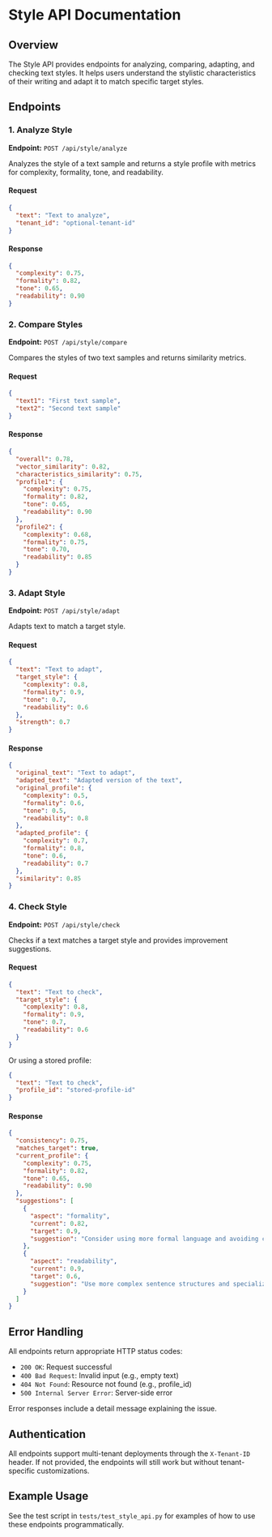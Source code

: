 # Style API Documentation

## Overview

The Style API provides endpoints for analyzing, comparing, adapting, and checking text styles. It helps users understand the stylistic characteristics of their writing and adapt it to match specific target styles.

## Endpoints

### 1. Analyze Style

**Endpoint:** `POST /api/style/analyze`

Analyzes the style of a text sample and returns a style profile with metrics for complexity, formality, tone, and readability.

#### Request

```json
{
  "text": "Text to analyze",
  "tenant_id": "optional-tenant-id"
}
```

#### Response

```json
{
  "complexity": 0.75,
  "formality": 0.82,
  "tone": 0.65,
  "readability": 0.90
}
```

### 2. Compare Styles

**Endpoint:** `POST /api/style/compare`

Compares the styles of two text samples and returns similarity metrics.

#### Request

```json
{
  "text1": "First text sample",
  "text2": "Second text sample"
}
```

#### Response

```json
{
  "overall": 0.78,
  "vector_similarity": 0.82,
  "characteristics_similarity": 0.75,
  "profile1": {
    "complexity": 0.75,
    "formality": 0.82,
    "tone": 0.65,
    "readability": 0.90
  },
  "profile2": {
    "complexity": 0.68,
    "formality": 0.75,
    "tone": 0.70,
    "readability": 0.85
  }
}
```

### 3. Adapt Style

**Endpoint:** `POST /api/style/adapt`

Adapts text to match a target style.

#### Request

```json
{
  "text": "Text to adapt",
  "target_style": {
    "complexity": 0.8,
    "formality": 0.9,
    "tone": 0.7,
    "readability": 0.6
  },
  "strength": 0.7
}
```

#### Response

```json
{
  "original_text": "Text to adapt",
  "adapted_text": "Adapted version of the text",
  "original_profile": {
    "complexity": 0.5,
    "formality": 0.6,
    "tone": 0.5,
    "readability": 0.8
  },
  "adapted_profile": {
    "complexity": 0.7,
    "formality": 0.8,
    "tone": 0.6,
    "readability": 0.7
  },
  "similarity": 0.85
}
```

### 4. Check Style

**Endpoint:** `POST /api/style/check`

Checks if a text matches a target style and provides improvement suggestions.

#### Request

```json
{
  "text": "Text to check",
  "target_style": {
    "complexity": 0.8,
    "formality": 0.9,
    "tone": 0.7,
    "readability": 0.6
  }
}
```

Or using a stored profile:

```json
{
  "text": "Text to check",
  "profile_id": "stored-profile-id"
}
```

#### Response

```json
{
  "consistency": 0.75,
  "matches_target": true,
  "current_profile": {
    "complexity": 0.75,
    "formality": 0.82,
    "tone": 0.65,
    "readability": 0.90
  },
  "suggestions": [
    {
      "aspect": "formality",
      "current": 0.82,
      "target": 0.9,
      "suggestion": "Consider using more formal language and avoiding contractions."
    },
    {
      "aspect": "readability",
      "current": 0.9,
      "target": 0.6,
      "suggestion": "Use more complex sentence structures and specialized vocabulary."
    }
  ]
}
```

## Error Handling

All endpoints return appropriate HTTP status codes:

- `200 OK`: Request successful
- `400 Bad Request`: Invalid input (e.g., empty text)
- `404 Not Found`: Resource not found (e.g., profile_id)
- `500 Internal Server Error`: Server-side error

Error responses include a detail message explaining the issue.

## Authentication

All endpoints support multi-tenant deployments through the `X-Tenant-ID` header. If not provided, the endpoints will still work but without tenant-specific customizations.

## Example Usage

See the test script in `tests/test_style_api.py` for examples of how to use these endpoints programmatically.
